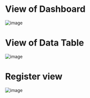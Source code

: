 # View of Dashboard
![image](https://user-images.githubusercontent.com/74383773/178121045-dada4a90-1ee7-40b1-a902-48c2b4cd852d.png)

# View of Data Table
![image](https://user-images.githubusercontent.com/74383773/178121056-50b8a609-fc37-46e4-9b79-4f372347827d.png)

# Register view
![image](https://user-images.githubusercontent.com/74383773/178121077-3bffe24e-bd72-4cb0-a223-96d5f3fb1af6.png)
